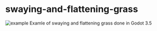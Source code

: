 # swaying-and-flattening-grass
![example](./swaying_grass.gif)
Examle of swaying and flattening grass done in Godot 3.5
